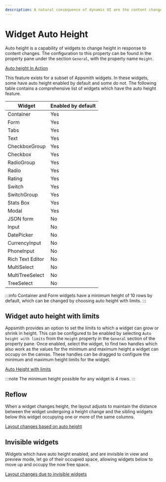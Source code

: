 ```yaml
---
description: A natural consequence of dynamic UI are the content changes. Appsmith provides an option to have widgets adjust height in response to changing content
---
```


# Widget Auto Height

Auto height is a capability of widgets to change height in response to content changes. The configuration to this property can be found in the property pane under the section `General`, with the property name `Height`.

[Auto height In Action](https://www.loom.com/share/261a0c6d9e914694885db2ee621d5462)

This feature exists for a subset of Appsmith widgets. In these widgets, some have auto height enabled by default and some do not. The following table contains a comprehensive list of widgets which have the auto height feature.

| Widget           | Enabled by default |
| ---------------- | ------------------ |
| Container        | Yes                |
| Form             | Yes                |
| Tabs             | Yes                |
| Text             | Yes                |
| CheckboxGroup    | Yes                |
| Checkbox         | Yes                |
| RadioGroup       | Yes                |
| Radio            | Yes                |
| Rating           | Yes                |
| Switch           | Yes                |
| SwitchGroup      | Yes                |
| Stats Box        | Yes                |
| Modal            | Yes                |
| JSON form        | No                 |
| Input            | No                 |
| DatePicker       | No                 |
| CurrencyInput    | No                 |
| PhoneInput       | No                 |
| Rich Text Editor | No                 |
| MultiSelect      | No                 |
| MultiTreeSelect  | No                 |
| TreeSelect       | No                 |

:::info
Container and Form widgets have a minimum height of 10 rows by default, which can be changed by choosing auto height with limits.
:::

## Widget auto height with limits

Appsmith provides an option to set the limits to which a widget can grow or shrink in height. This can be configured to be enabled by selecting `Auto height with limits` from the `Height` property in the `General` section of the property pane. Once enabled, select the widget, to find two handles which also work as the values for the minimum and maximum height a widget can occupy on the canvas. These handles can be dragged to configure the minimum and maximum height limits for the widget.

[Auto Height with limits](https://www.loom.com/share/261a0c6d9e914694885db2ee621d5462)

:::note
The minimum height possible for any widget is 4 rows.
:::

## Reflow

When a widget changes height, the layout adjusts to maintain the distance between the widget undergoing a height change and the sibling widgets below this widget occupying one or more of the same columns.

[Layout changes based on auto height](https://www.loom.com/share/a00448f098674ded99d51c48d5893d86)

## Invisible widgets

Widgets which have auto height enabled, and are invisible in view and preview mode, let go of their occupied space, allowing widgets below to move up and occupy the now free space.

[Layout changes due to invisible widgets](https://www.loom.com/share/dd7ab3992acb45fe9124b214fcbf89b0)
